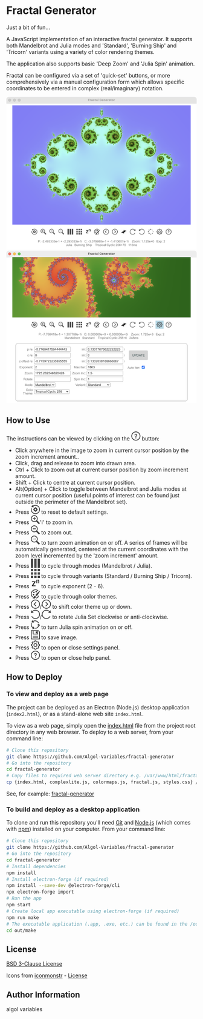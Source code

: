 # Fractal Generator

Just a bit of fun...

A JavaScript implementation of an interactive fractal generator.  It supports both Mandelbrot and Julia modes and 'Standard', 'Burning Ship' and 'Tricorn' variants using a variety of color rendering themes.

The application also supports basic 'Deep Zoom' and 'Julia Spin' animation.

Fractal can be configured via a set of 'quick-set' buttons, or more comprehensively via a manual configuration form which allows specific coordinates to be entered in complex (real/imaginary) notation. 

![full app screenshot ubx](/images/screenshot.png)![full app screenshot ubx](/images/screenshot_open.png)

## How to Use

The instructions can be viewed by clicking on the ![btnHelp](/resources/btnHelp.png) button:

- Click anywhere in the image to zoom in current cursor position by the zoom increment amount..
- Click, drag and release to zoom into drawn area.
- Ctrl + Click to zoom out at current cursor position by zoom increment amount.
- Shift + Click to centre at current cursor position.
- Alt(Option) + Click to toggle between Mandelbrot and Julia modes at current cursor position (useful points of interest can be found just outside the perimeter of the Mandelbrot set).
- Press ![btnreset](/resources/btnReset.png) to reset to default settings.
- Press ![btnZoomIn](/resources/btnZoomIn.png)'I' to zoom in.
- Press ![btnZoomOut](/resources/btnZoomOut.png) to zoom out.
- Press ![btnZoomAnimate](/resources/btnZoomAnimate.png) to turn zoom animation on or off. A series of frames will be automatically generated, centered at the current coordinates with the zoom level incremented by the 'zoom increment' amount.
- Press ![btnMode](/resources/btnMode.png) to cycle through modes (Mandelbrot / Julia).
- Press ![btnVariant](/resources/btnVariant.png) to cycle through variants (Standard / Burning Ship / Tricorn).  
- Press ![btnExponent](/resources/btnExponent.png) to cycle exponent (2 - 6).
- Press ![btnColor](/resources/btnColor.png) to cycle through color themes.
- Press ![btnColorUp](/resources/btnColorUp.png)/![btnColorDown](/resources/btnColorDown.png) to shift color theme up or down.
- Press ![btnJuliaUp](/resources/btnJuliaUp.png)/![btnJuliaDown](/resources/btnJuliaDown.png) to rotate Julia Set clockwise or anti-clockwise.
- Press ![btnJuliaSpin](/resources/btnJuliaSpin.png) to turn Julia spin animation on or off.
- Press ![btnSave](/resources/btnSave.png) to save image.
- Press ![btnSettings](/resources/btnSettings.png) to open or close settings panel.
- Press ![btnHelp](/resources/btnHelp.png) to open or close help panel.


## How to Deploy
### To view and deploy as a web page

The project can be deployed as an Electron (Node.js) desktop application (`index2.html`), or as a stand-alone web site `index.html`.

To view as a web page, simply open the [index.html](./index.html) file from the project root directory in any web browser. To deploy to a web server, from your command line:

```bash
# Clone this repository
git clone https://github.com/Algol-Variables/fractal-generator
# Go into the repository
cd fractal-generator
# Copy files to required web server directory e.g. /var/www/html/fractal/
cp {index.html, complexlite.js, colormaps.js, fractal.js, styles.css} /var/www/html/fractal
```
See, for example: [fractal-generator](https://www.algolvariables.com/fractals/)

### To build and deploy as a desktop application

To clone and run this repository you'll need [Git](https://git-scm.com) and [Node.js](https://nodejs.org/en/download/) (which comes with [npm](http://npmjs.com)) installed on your computer. From your command line:

```bash
# Clone this repository
git clone https://github.com/Algol-Variables/fractal-generator
# Go into the repository
cd fractal-generator
# Install dependencies
npm install
# Install electron-forge (if required)
npm install --save-dev @electron-forge/cli
npx electron-forge import
# Run the app
npm start
# Create local app executable using electron-forge (if required)
npm run make
# The executable application (.app, .exe, etc.) can be found in the /out/make directory
cd out/make
```

## License

[BSD 3-Clause License](LICENSE)

Icons from [iconmonstr](https://iconmonstr.com/) - [License](https://iconmonstr.com/license/)

## Author Information

algol variables
